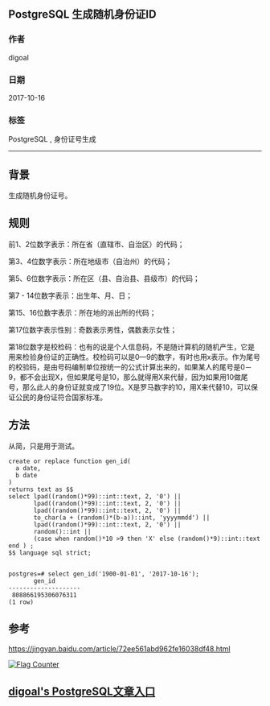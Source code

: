 ## PostgreSQL 生成随机身份证ID  
                         
### 作者        
digoal        
        
### 日期         
2017-10-16        
          
### 标签        
PostgreSQL , 身份证号生成    
                    
----                    
                     
## 背景    
生成随机身份证号。  
  
## 规则  
前1、2位数字表示：所在省（直辖市、自治区）的代码；  
  
第3、4位数字表示：所在地级市（自治州）的代码；  
  
第5、6位数字表示：所在区（县、自治县、县级市）的代码；  
  
第7 - 14位数字表示：出生年、月、日；  
  
第15、16位数字表示：所在地的派出所的代码；  
  
第17位数字表示性别：奇数表示男性，偶数表示女性；  
  
第18位数字是校检码：也有的说是个人信息码，不是随计算机的随机产生，它是用来检验身份证的正确性。校检码可以是0—9的数字，有时也用x表示。作为尾号的校验码，是由号码编制单位按统一的公式计算出来的，如果某人的尾号是0－9，都不会出现X，但如果尾号是10，那么就得用X来代替，因为如果用10做尾号，那么此人的身份证就变成了19位。X是罗马数字的10，用X来代替10，可以保证公民的身份证符合国家标准。  
  
## 方法  
从简，只是用于测试。  
  
```  
create or replace function gen_id(  
  a date,  
  b date  
)   
returns text as $$  
select lpad((random()*99)::int::text, 2, '0') ||   
       lpad((random()*99)::int::text, 2, '0') ||   
       lpad((random()*99)::int::text, 2, '0') ||   
       to_char(a + (random()*(b-a))::int, 'yyyymmdd') ||   
       lpad((random()*99)::int::text, 2, '0') ||   
       random()::int ||   
       (case when random()*10 >9 then 'X' else (random()*9)::int::text end ) ;  
$$ language sql strict;  
  
  
postgres=# select gen_id('1900-01-01', '2017-10-16');  
       gen_id         
--------------------  
 808866195306076311  
(1 row)  
```  
  
## 参考  
https://jingyan.baidu.com/article/72ee561abd962fe16038df48.html  
  
<a rel="nofollow" href="http://info.flagcounter.com/h9V1"  ><img src="http://s03.flagcounter.com/count/h9V1/bg_FFFFFF/txt_000000/border_CCCCCC/columns_2/maxflags_12/viewers_0/labels_0/pageviews_0/flags_0/"  alt="Flag Counter"  border="0"  ></a>  
  
  
  
  
## [digoal's PostgreSQL文章入口](https://github.com/digoal/blog/blob/master/README.md "22709685feb7cab07d30f30387f0a9ae")
  
